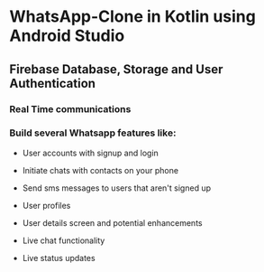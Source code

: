 # WhatsApp-Clone in Kotlin using Android Studio
## Firebase Database, Storage and User Authentication
### Real Time communications
### Build several Whatsapp features like:

   * User accounts with signup and login

   * Initiate chats with contacts on your phone

   * Send sms messages to users that aren't signed up

   *  User profiles

   * User details screen and potential enhancements

   * Live chat functionality

   * Live status updates

